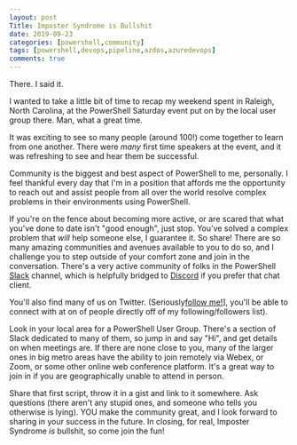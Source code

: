 ```yaml
---
layout: post
Title: Imposter Syndrome is Bullshit
date: 2019-09-23
categories: [powershell,community]
tags: [powershell,devops,pipeline,azdos,azuredevops]
comments: true
---
```


There. I said it.

I wanted to take a little bit of time to recap my weekend spent in Raleigh, North Carolina, at the PowerShell Saturday event put on by the local user group there. Man, what a great time.

It was exciting to see so many people (around 100!) come together to learn from one another. There were _many_ first time speakers at the event, and it was refreshing to see and hear them be successful.

Community is the biggest and best aspect of PowerShell to me, personally. I feel thankful every day that I'm in a position that affords me the opportunity to reach out and assist people from all over the world resolve  complex problems in their environments using PowerShell.

If you're on the fence about becoming more active, or are scared that what you've done to date isn't "good enough", just stop. You've solved a complex problem that _will_ help someone else, I guarantee it. So share! There are so many amazing communities and avenues available to you to do so, and I challenge you to step outside of your comfort zone and join in the conversation. There's a very active community of folks in the PowerShell [Slack](https://aka.ms/psslack) channel, which is helpfully bridged to [Discord](https://aka.ms/psdiscord) if you prefer that chat client.

You'll also find many of us on Twitter. (Seriously[follow me!](https://twitter.com/steviecoaster)], you'll be able to connect with at on of people directly off of my following/followers list).

Look in your local area for a PowerShell User Group. There's a section of Slack dedicated to many of them, so jump in and say "Hi", and get details on when meetings are. If there are none close to you, many of the larger ones in big metro areas have the ability to join remotely via Webex, or Zoom, or some other online web conference platform. It's a great way to join in if you are geographically unable to attend in person.

Share that first script, throw it in a gist and link to it somewhere. Ask questions (there aren't any stupid ones, and someone who tells you otherwise is lying). YOU make the community great, and I look forward to sharing in your success in the future. In closing, for real, Imposter Syndrome _is_ bullshit, so come join the fun!
